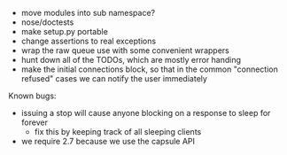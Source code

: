 * move modules into sub namespace?
* nose/doctests
* make setup.py portable
* change assertions to real exceptions
* wrap the raw queue use with some convenient wrappers
* hunt down all of the TODOs, which are mostly error handing
* make the initial connections block, so that in the common "connection refused"
  cases we can notify the user immediately

Known bugs:
* issuing a stop will cause anyone blocking on a response to sleep for forever
  - fix this by keeping track of all sleeping clients
* we require 2.7 because we use the capsule API


